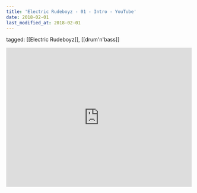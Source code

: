 ```yaml
---
title: 'Electric Rudeboyz - 01 - Intro - YouTube'
date: 2018-02-01
last_modified_at: 2018-02-01
---
```

tagged: [[Electric Rudeboyz]], [[drum'n'bass]]
<iframe allow="accelerometer; autoplay; clipboard-write; encrypted-media; gyroscope; picture-in-picture" allowfullscreen="" frameborder="0" height="375" id="youtube_iframe" src="https://www.youtube.com/embed/o8kMdRg6ieY?feature=oembed&amp;enablejsapi=1&amp;origin=https://safe.txmblr.com&amp;wmode=opaque" width="500"></iframe>